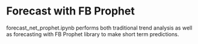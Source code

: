 # Forecast with FB Prophet

forecast_net_prophet.ipynb performs both traditional trend analysis as well as forecasting with FB Prophet library to make short term predictions.

